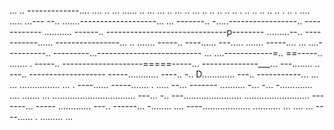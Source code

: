 ... .. -------------.... .... .. ... ...... .. ... ... .. ... .. ... .. .. .. .. .. . .. .. .. .. .. . .. . .... 
..... ...---
--.. .......-------------------... 
... -------.. -.....-----------------.. ------------
........... ------.. ------------------------------p--------
.........--.. -----------...... ----------------... 
.. ....... -----.. ----...... 
---..... ....... -----.... ... ....----------.. ---------...--------------------------
... ....------------=.. ==-----.. ....... . -----.. --------------------=====-----... 
--------------___... ---........ .. ---.. -------------------
-----............  ----.. -.. D............. ---.. -----------... 
... ... ................ ... . ----...... -----....... . ..... --... -------
.......... -... -... -............. .... ....... ... 
................................. ---... -.. 
---....................... .......................... -------... -----
............. ---.. ------... -........ 
.... ----................... 
........... 
... ....    ... ----...... . 
......... 
... 
